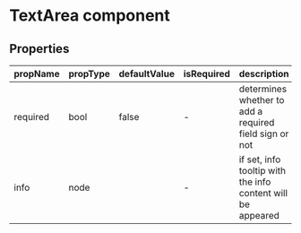 # TextArea component


## Properties

| propName | propType | defaultValue | isRequired | description |
|----------|----------|--------------|------------|-------------|
| required | bool | false | - | determines whether to add a required field sign or not  |
| info     | node   |              | -          | if set, info tooltip with the info content will be appeared |
